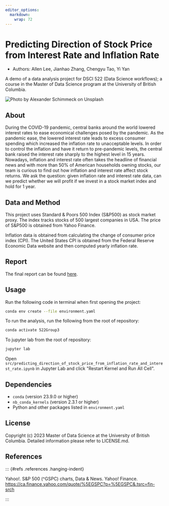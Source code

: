 ```yaml
---
editor_options: 
  markdown: 
    wrap: 72
---
```


# Predicting Direction of Stock Price from Interest Rate and Inflation Rate

-   Authors: Allen Lee, Jianhao Zhang, Chengyu Tao, Yi Yan

A demo of a data analysis project for DSCI 522 (Data Science workflows);
a course in the Master of Data Science program at the University of
British Columbia.

![Photo by Alexander Schimmeck on
Unsplash](images/img.jpg)

## About

During the COVID-19 pandemic, central banks around the world lowered
interest rates to ease economical challenges posed by the pandemic. As
the pandemic ease, the lowered interest rate leads to excess consumer
spending which increased the inflation rate to unacceptable levels. In
order to control the inflation and have it return to pre-pandemic
levels, the central bank raised the interest rate sharply to the highest
level in 15 years. Nowadays, inflation and interest rate often takes the
headline of financial news and with more than 50% of American households
owning stocks, our team is curious to find out how inflation and
interest rate affect stock returns. We ask the question: given inflation
rate and interest rate data, can we predict whether we will profit if we
invest in a stock market index and hold for 1 year.

## Data and Method

This project uses Standard & Poors 500 Index (S&P500) as stock market
proxy. The index tracks stocks of 500 largest companies in USA. The
price of S&P500 is obtained from Yahoo Finance.

Inflation data is obtained from calculating the change of consumer price
index (CPI). The United States CPI is obtained from the Federal Reserve
Economic Data website and then computed yearly inflation rate.

## Report

The final report can be found
[here](https://ubc-mds.github.io/dsci_522_group_3/src/predicting_direction_of_stock_price_from_inflation_rate_and_interest_rate.html).

## Usage

Run the following code in terminal when first opening the project:

``` bash
conda env create --file environment.yaml
```

To run the analysis, run the following from the root of repository:

``` bash
conda activate 522Group3
```

To jupyter lab from the root of repository:

``` bash
jupyter lab 
```

Open
`src/predicting_direction_of_stock_price_from_inflation_rate_and_interest_rate.ipynb`
in Jupyter Lab and click "Restart Kernel and Run All Cell".

## Dependencies

-   `conda` (version 23.9.0 or higher)
-   `nb_conda_kernels` (version 2.3.1 or higher)
-   Python and other packages listed in `environment.yaml`

## License

Copyright (c) 2023 Master of Data Science at the University of British
Columbia. Detailed information please refer to LICENSE.md.

## References

::: {#refs .references .hanging-indent}
<div>

Yahoo!. S&P 500 (\^GSPC) charts, Data & News. Yahoo! Finance.
<https://ca.finance.yahoo.com/quote/%5EGSPC?p=%5EGSPC&.tsrc=fin-srch>

</div>
:::

